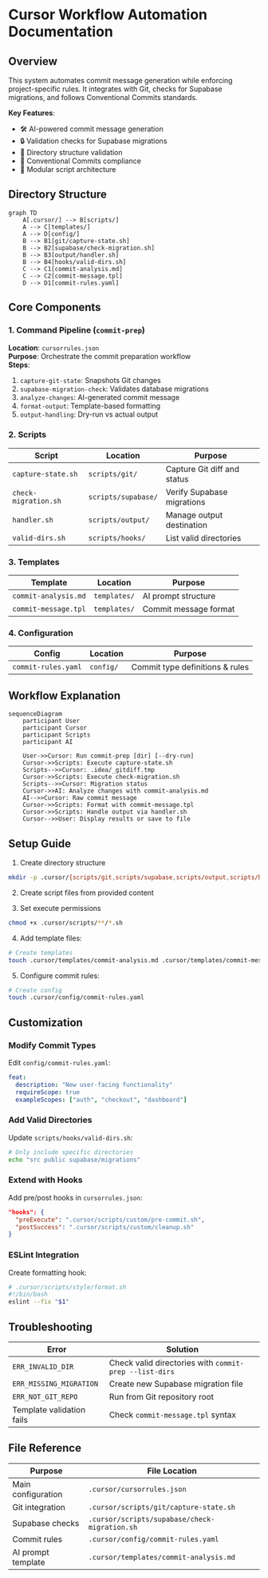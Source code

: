 # Cursor Workflow Automation Documentation

## Overview

This system automates commit message generation while enforcing project-specific rules. It integrates with Git, checks for Supabase migrations, and follows Conventional Commits standards.

**Key Features**:

- 🛠️ AI-powered commit message generation
- 🔒 Validation checks for Supabase migrations
- 📂 Directory structure validation
- 📝 Conventional Commits compliance
- 🧩 Modular script architecture

## Directory Structure

```mermaid
graph TD
    A[.cursor/] --> B[scripts/]
    A --> C[templates/]
    A --> D[config/]
    B --> B1[git/capture-state.sh]
    B --> B2[supabase/check-migration.sh]
    B --> B3[output/handler.sh]
    B --> B4[hooks/valid-dirs.sh]
    C --> C1[commit-analysis.md]
    C --> C2[commit-message.tpl]
    D --> D1[commit-rules.yaml]
```

## Core Components

### 1. Command Pipeline (`commit-prep`)

**Location**: `cursorrules.json`  
**Purpose**: Orchestrate the commit preparation workflow  
**Steps**:

1. `capture-git-state`: Snapshots Git changes
2. `supabase-migration-check`: Validates database migrations
3. `analyze-changes`: AI-generated commit message
4. `format-output`: Template-based formatting
5. `output-handling`: Dry-run vs actual output

### 2. Scripts

| Script | Location | Purpose |
|--------|----------|---------|
| `capture-state.sh` | `scripts/git/` | Capture Git diff and status |
| `check-migration.sh` | `scripts/supabase/` | Verify Supabase migrations |
| `handler.sh` | `scripts/output/` | Manage output destination |
| `valid-dirs.sh` | `scripts/hooks/` | List valid directories |

### 3. Templates

| Template | Location | Purpose |
|----------|----------|---------|
| `commit-analysis.md` | `templates/` | AI prompt structure |
| `commit-message.tpl` | `templates/` | Commit message format |

### 4. Configuration

| Config | Location | Purpose |
|--------|----------|---------|
| `commit-rules.yaml` | `config/` | Commit type definitions & rules |

## Workflow Explanation

```mermaid
sequenceDiagram
    participant User
    participant Cursor
    participant Scripts
    participant AI
    
    User->>Cursor: Run commit-prep [dir] [--dry-run]
    Cursor->>Scripts: Execute capture-state.sh
    Scripts-->>Cursor: .idea/_gitdiff.tmp
    Cursor->>Scripts: Execute check-migration.sh
    Scripts-->>Cursor: Migration status
    Cursor->>AI: Analyze changes with commit-analysis.md
    AI-->>Cursor: Raw commit message
    Cursor->>Scripts: Format with commit-message.tpl
    Cursor->>Scripts: Handle output via handler.sh
    Cursor-->>User: Display results or save to file
```

## Setup Guide

1. Create directory structure

  ```bash
  mkdir -p .cursor/{scripts/git,scripts/supabase,scripts/output,scripts/hooks,templates,config}
  ```

2. Create script files from provided content

3. Set execute permissions

  ```bash
  chmod +x .cursor/scripts/**/*.sh
  ```

4. Add template files:

  ```bash
  # Create templates
  touch .cursor/templates/commit-analysis.md .cursor/templates/commit-message.tpl
  ```

5. Configure commit rules:

  ```bash
  # Create config
  touch .cursor/config/commit-rules.yaml
  ```

## Customization

### Modify Commit Types

Edit `config/commit-rules.yaml`:

```yaml
feat:
  description: "New user-facing functionality"
  requireScope: true
  exampleScopes: ["auth", "checkout", "dashboard"]
```

### Add Valid Directories

Update `scripts/hooks/valid-dirs.sh`:

```bash
# Only include specific directories
echo "src public supabase/migrations"
```

### Extend with Hooks

Add pre/post hooks in `cursorrules.json`:

```json
"hooks": {
  "preExecute": ".cursor/scripts/custom/pre-commit.sh",
  "postSuccess": ".cursor/scripts/custom/cleanup.sh"
}
```

### ESLint Integration

Create formatting hook:

```bash
# .cursor/scripts/style/format.sh
#!/bin/bash
eslint --fix "$1"
```

## Troubleshooting

| Error | Solution |
|-------|----------|
| `ERR_INVALID_DIR` | Check valid directories with `commit-prep --list-dirs` |
| `ERR_MISSING_MIGRATION` | Create new Supabase migration file |
| `ERR_NOT_GIT_REPO` | Run from Git repository root |
| Template validation fails | Check `commit-message.tpl` syntax |

## File Reference

| Purpose | File Location |
|---------|---------------|
| Main configuration | `.cursor/cursorrules.json` |
| Git integration | `.cursor/scripts/git/capture-state.sh` |
| Supabase checks | `.cursor/scripts/supabase/check-migration.sh` |
| Commit rules | `.cursor/config/commit-rules.yaml` |
| AI prompt template | `.cursor/templates/commit-analysis.md` |
